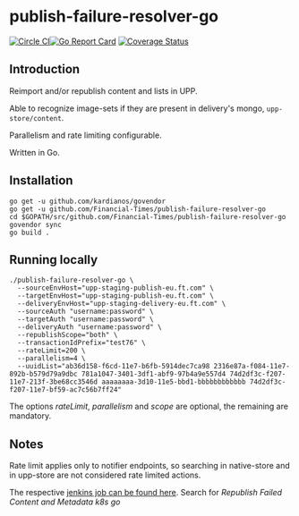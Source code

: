 # publish-failure-resolver-go

[![Circle CI](https://circleci.com/gh/Financial-Times/publish-failure-resolver-go/tree/master.png?style=shield)](https://circleci.com/gh/Financial-Times/publish-failure-resolver-go/tree/master)[![Go Report Card](https://goreportcard.com/badge/github.com/Financial-Times/publish-failure-resolver-go)](https://goreportcard.com/report/github.com/Financial-Times/publish-failure-resolver-go) [![Coverage Status](https://coveralls.io/repos/github/Financial-Times/publish-failure-resolver-go/badge.svg)](https://coveralls.io/github/Financial-Times/publish-failure-resolver-go)

## Introduction

Reimport and/or republish content and lists in UPP.

Able to recognize image-sets if they are present in delivery's mongo, `upp-store/content`.

Parallelism and rate limiting configurable.

Written in Go.

## Installation

```
go get -u github.com/kardianos/govendor
go get -u github.com/Financial-Times/publish-failure-resolver-go
cd $GOPATH/src/github.com/Financial-Times/publish-failure-resolver-go
govendor sync
go build .
```

## Running locally

```
./publish-failure-resolver-go \
  --sourceEnvHost="upp-staging-publish-eu.ft.com" \
  --targetEnvHost="upp-staging-publish-eu.ft.com" \
  --deliveryEnvHost="upp-staging-delivery-eu.ft.com" \
  --sourceAuth "username:password" \
  --targetAuth "username:password" \
  --deliveryAuth "username:password" \
  --republishScope="both" \
  --transactionIdPrefix="test76" \
  --rateLimit=200 \
  --parallelism=4 \
  --uuidList="ab36d158-f6cd-11e7-b6fb-5914dec7ca98 2316e87a-f084-11e7-892b-b579d79a9dbc 781a1047-3401-3df1-abf9-97b4a9e557d4 74d2df3c-f207-11e7-213f-3be68cc3546d aaaaaaaa-3d10-11e5-bbd1-bbbbbbbbbbbb 74d2df3c-f207-11e7-bf59-ac7c56b7ff24"
```

The options _rateLimit_, _parallelism_ and _scope_ are optional, the remaining are mandatory.

## Notes

Rate limit applies only to notifier endpoints, so searching in native-store and in upp-store are not considered rate limited actions.

The respective [jenkins job can be found here](http://ftjen06609-lvpr-uk-p:8181). Search for _Republish Failed Content and Metadata k8s go_
